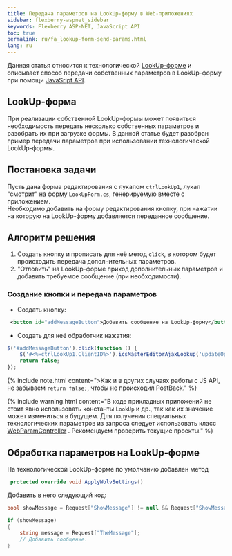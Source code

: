 ```yaml
---
title: Передача параметров на LookUp-форму в Web-приложениях
sidebar: flexberry-aspnet_sidebar
keywords: Flexberry ASP-NET, JavaScript API
toc: true
permalink: ru/fa_lookup-form-send-params.html
lang: ru
---
```


Данная статья относится к технологической [LookUp-форме](fa_tech-forms-web.html) и описывает способ передачи собственных параметров в LookUp-форму при помощи [JavaSript API](fa_lookup-overview.html).

## LookUp-форма

При реализации собственной LookUp-формы может появиться необходимость передать несколько собственных параметров и разобрать их при загрузке формы. В данной статье будет разобран пример передачи параметров при использовании технологической LookUp-формы.

## Постановка задачи

Пусть дана форма редактирования с лукапом `ctrlLookUp1`, лукап "смотрит" на форму `LookUpForm.cs`, генерируемую вместе с приложением.  
Необходимо добавить на форму редактирования кнопку, при нажатии на которую на LookUp-форму добавляется переданное сообщение.

## Алгоритм решения

1. Создать кнопку и прописать для неё метод `click`, в котором будет происходить передача дополнительных параметров.
2. "Отловить" на LookUp-форме приход дополнительных параметров и добавить требуемое сообщение (при необходимости).

### Создание кнопки и передача параметров

* Создать кнопку:

```xml
 <button id="addMessageButton">Добавить сообщение на LookUp-форму</button> 
```

* Создать для неё обработчик нажатия:

```javascript
$('#addMessageButton').click(function () {
    $('#<%=ctrlLookUp1.ClientID%>').icsMasterEditorAjaxLookup('updateOptions', { formParams: 'ShowMessage=true&TheMessage=Сообщение' });
    return false;
});
```

{% include note.html content=">Как и в других случаях работы с JS API, не забываем `return false;`, чтобы не происходил PostBack." %}


{% include warning.html content="В коде прикладных приложений не стоит явно использовать константы `LookUp` и др., так как их значение может измениться в будущем. Для получения специальных технологических параметров из запроса следует использовать класс [WebParamController](fa_get-query-parameters-forms.html) . Рекомендуем проверить текущие проекты." %}

## Обработка параметров на LookUp-форме

На технологической LookUp-форме по умолчанию добавлен метод 

```csharp
 protected override void ApplyWolvSettings() 
```

Добавить в него следующий код:

```csharp
bool showMessage = Request["ShowMessage"] != null && Request["ShowMessage"] == "true";

if (showMessage)
{
    string message = Request["TheMessage"];
    // Добавить сообщение.
}
```
